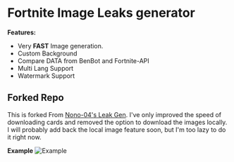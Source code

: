 # Fortnite Image Leaks generator

**Features:**
- Very **FAST** Image generation.
- Custom Background
- Compare DATA from BenBot and Fortnite-API
- Multi Lang Support
- Watermark Support

## Forked Repo

This is forked From [Nono-04's Leak Gen](https://github.com/Nono-04/fortnite-leaks-image-generator). I've only improved the speed of downloading cards and removed the option to download the images locally. I will probably add back the local image feature soon, but I'm too lazy to do it right now.

**Example**
![Example](https://raw.githubusercontent.com/Nono-04/leaks_generator/master/leaks.png)
